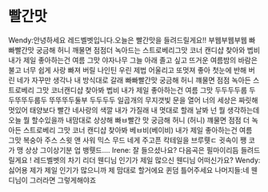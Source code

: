 # 빨간맛
Wendy:안녕하세요 레드벨벳입니다.오늘은 빨간맛을 들려드릴게요!! 
부웹부웹부웹 빠빠빨간맛 궁금해 허니 
깨물면 점점더 녹아드는 스트로베리그맛 코너 캔디샵 찾아와 벱비
내가 제일 좋아하는건 여름 그맛
야자나무 그늘 아래 졸고 싶고 뜨거운 여름밤의 바람은 불고 
너무 쉽게 사랑 빠져 버릴 나인틴 우린 제법 어울리고 또멋져 
좋아 첫눈에 반해 버린 네가 자꾸만 생각나 내 방식대로 갈래
빠빠빨간맛 궁금해 허니 꺠물면 점점 녹아든 스트로베리 그맛 코너캔디샵 찾아봐 벱비
내가 제일 좋아하는건 여름 그맛 두두두두룹 두두뚜뚜두룹두 뚜뚜뚜두둘부 두두두두
일곱개의 무지갯빛 문을 열어 너의 세상은 짜릿해 멋있어 태양보다 빨간 네사랑의 색깔 
내가 가질래 내 멋대로 할래 날봐 넌 뭘 생각하는데 오늘 뭘 할수있을까 내맘대로 상상해 빠ㅂ빨간 맛 궁금해 허니 (허니) 꺠물면 점점 더 녹아든 스트로베리 그맛 코너 캔디샵 찾아봐 베ㅂ비(베이비)
내가 제일 좋아하는건 여름 그맛 
복숭아 주스 스윗 앤 사워 믹스 무드 네게 주고픈 칵테일을 브루뤳ㄷ 귓속이 쨍 코가 맹 상상 그이상기분 업 뱅뤳드....
Irene: 잘 들으셨나요? 다음곡은 필마이리듬 들려드릴게요 ! 레드벨벳의 차기 리더 웬디님 인기가 제일 많으신 웬디님 어떠신가요?
Wendy:싫어용 제가 제일 인기가 많으니까 제 맘대로 할거에요 퀸덤 틀어주세요
나머지들:네 웬디님이 그러라면 그렇게해야죠
